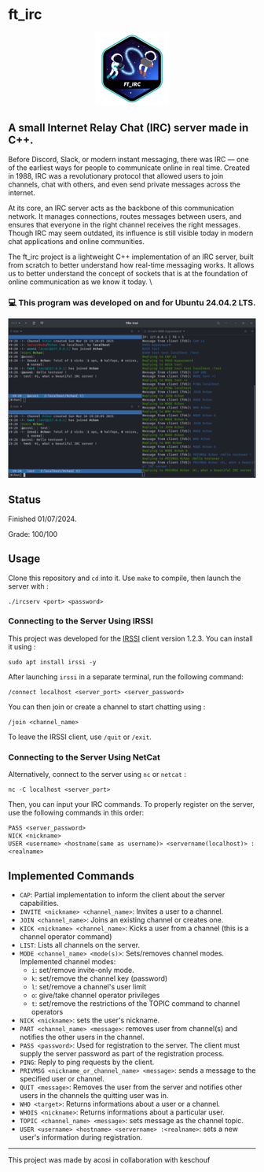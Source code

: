 # ft_irc

<p align="center">
  <img src="https://github.com/ArenKae/ArenKae/blob/main/42%20badges/ft_irce.png" alt="ft_irc 42 project badge"/>
</p>

## A small Internet Relay Chat (IRC) server made in C++.
Before Discord, Slack, or modern instant messaging, there was IRC — one of the earliest ways for people to communicate online in real time. Created in 1988, IRC was a revolutionary protocol that allowed users to join channels, chat with others, and even send private messages across the internet.

At its core, an IRC server acts as the backbone of this communication network. It manages connections, routes messages between users, and ensures that everyone in the right channel receives the right messages. Though IRC may seem outdated, its influence is still visible today in modern chat applications and online communities.

The ft_irc project is a lightweight C++ implementation of an IRC server, built from scratch to better understand how real-time messaging works. It allows us to better understand the concept of sockets that is at the foundation of online communication as we know it today.
\
### 💻 This program was developed on and for Ubuntu 24.04.2 LTS.

<p align="center">
  <img src="https://github.com/ArenKae/ArenKae/blob/main/screens/IRC.PNG" alt="IRC demo">
</p>


## Status
Finished 01/07/2024.

Grade: 100/100

## Usage

Clone this repository and ```cd``` into it. Use ```make``` to compile, then launch the server with :
```
./ircserv <port> <password>
```
### Connecting to the Server Using IRSSI
This project was developed for the [IRSSI](https://irssi.org/) client version 1.2.3. You can install it using :
```
sudo apt install irssi -y
```

After launching ```irssi``` in a separate terminal, run the following command:
```
/connect localhost <server_port> <server_password>
```

You can then join or create a channel to start chatting using :
```
/join <channel_name>
```

To leave the IRSSI client, use ```/quit``` or ```/exit```.

### Connecting to the Server Using NetCat

Alternatively, connect to the server using `nc` or `netcat` :
```
nc -C localhost <server_port>
```

Then, you can input your IRC commands. To properly register on the server, use the following commands in this order:

```
PASS <server_password>
NICK <nickname>
USER <username> <hostname(same as username)> <servername(localhost)> :<realname>
```

## Implemented Commands

- `CAP`: Partial implementation to inform the client about the server capabilities.
- `INVITE <nickname> <channel_name>`: Invites a user to a channel.
- `JOIN <channel_name>`: Joins an existing channel or creates one.
- `KICK <nickname> <channel_name>`: Kicks a user from a channel (this is a channel operator command)
- `LIST`: Lists all channels on the server.
- `MODE <channel_name> <mode(s)>`: Sets/removes channel modes. Implemented channel modes:
    - `i`: set/remove invite-only mode.
    - `k`: set/remove the channel key (password)
    - `l`: set/remove a channel's user limit
    - `o`: give/take channel operator privileges
    - `t`: set/remove the restrictions of the TOPIC command to channel operators
- `NICK <nickname>`: sets the user's nickname.
- `PART <channel_name> <message>`: removes user from channel(s) and notifies the other users in the channel.
- `PASS <password>`: Used for registration to the server. The client must supply the server password as part of the registration process.
- `PING`: Reply to ping requests by the client.
- `PRIVMSG <nickname_or_channel_name> <message>`: sends a message to the specified user or channel.
- `QUIT <message>`: Removes the user from the server and notifies other users in the channels the quitting user was in.
- `WHO <target>`: Returns informations about a user or a channel.
- `WHOIS <nickname>`: Returns informations about a particular user.
- `TOPIC <channel_name> <message>`: sets message as the channel topic.
- `USER <username> <hostname> <servername> :<realname>`: sets a new user's information during registration.

---

This project was made by acosi in collaboration with keschouf